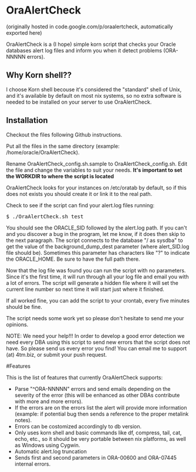 # OraAlertCheck
(originally hosted in code.google.com/p/oraalertcheck, automatically exported here)

OraAlertCheck is a (I hope) simple korn script that checks your Oracle databases alert log files and inform you when it detect problems (ORA-NNNNN errors).

## Why Korn shell??

I choose Korn shell becouse it's considered the "standard" shell of Unix, and it's available by default on most nix systems, so no extra software is needed to be installed on your server to use OraAlertCheck.

## Installation

Checkout the files following Github instructions.

Put all the files in the same directory (example: /home/oracle/OraAlertCheck).

Rename OraAlertCheck_config.sh.sample to OraAlertCheck_config.sh. Edit the file and change the variables to suit your needs.
<b>It's important to set the WORKDIR to where the script is located</b>

OraAlertCheck looks for your instances on /etc/oratab by default, so if this does not exists you should create it or link it to the real path.

Check to see if the script can find your alert.log files running:

<pre>
$ ./OraAlertCheck.sh test
</pre>

You should see the ORACLE_SID followed by the alert.log path. If you can't and you discover a bug in the program, let me know, if it does then skip to the next paragraph. The script connects to the database "/ as sysdba" to get the value of the background_dump_dest parameter (where alert_SID.log file should be). Sometimes this parameter has characters like "?" to indicate the ORACLE_HOME. Be sure to have the full path there.

Now that the log file was found you can run the script with no parameters. Since it's the first time, it will run through all your log file and email you with a lot of errors. The script will generate a hidden file where it will set the current line number so next time it will start just where it finished.

If all worked fine, you can add the script to your crontab, every five minutes should be fine.

The script needs some work yet so please don't hesitate to send me your opinions.

NOTE: We need your help!!! In order to develop a good error detection we need every DBA using this script to send new errors that the script does not have. So please send us every error you find! You can email me to support (at) 4tm.biz, or submit your push request.

#Features

This is the list of features that currently OraAlertCheck supports:

* Parse "^ORA-NNNNN" errors and send emails depending on the severity of the error (this will be enhanced as other DBAs contribute with more and more errors).
* If the errors are on the errors list the alert will provide more information (example: if potential bug then sends a reference to the proper metalink notes).
* Errors can be costomized accordingly to db version.
* Only uses korn shell and basic commands like df, compress, tail, cat, echo, etc., so it should be very portable between nix platforms, as well as Windows using Cygwin.
* Automatic alert.log truncation
* Sends first and second parameters in ORA-00600 and ORA-07445 internal errors.
